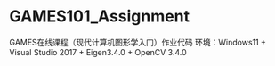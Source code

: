 # GAMES101_Assignment
GAMES在线课程（现代计算机图形学入门）作业代码
环境：Windows11 + Visual Studio 2017 + Eigen3.4.0 + OpenCV 3.4.0
